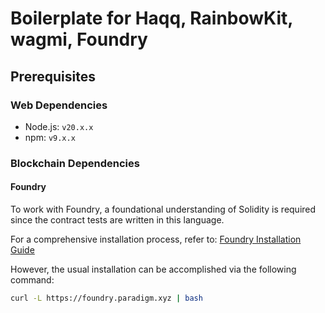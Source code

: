 # Boilerplate for Haqq, RainbowKit, wagmi, Foundry

## Prerequisites

### Web Dependencies
- Node.js: `v20.x.x`
- npm: `v9.x.x`

### Blockchain Dependencies
#### Foundry
To work with Foundry, a foundational understanding of Solidity is required since the contract tests are written in this language. 

For a comprehensive installation process, refer to:
[Foundry Installation Guide](https://book.getfoundry.sh/getting-started/installation)

However, the usual installation can be accomplished via the following command:
```bash
curl -L https://foundry.paradigm.xyz | bash
